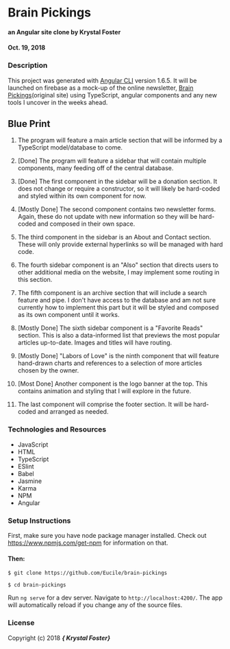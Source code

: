 # Brain Pickings

#### an Angular site clone by Krystal Foster
#### Oct. 19, 2018

### Description

This project was generated with [Angular CLI](https://github.com/angular/angular-cli) version 1.6.5.
It will be launched on firebase as a mock-up of the online newsletter, [Brain Pickings](https://www.brainpickings.org/)(original site) using TypeScript, angular components and any new tools I uncover in the weeks ahead.   

## Blue Print

1. The program will feature a main article section that will be informed by a TypeScript model/database to come.

2. [Done] The program will feature a sidebar that will contain multiple components, many feeding off of the central database.

3. [Done] The first component in the sidebar will be a donation section. It does not change or require a constructor, so it will likely be hard-coded and styled within its own component for now.

4. [Mostly Done] The second component contains two newsletter forms. Again, these do not update with new information so they will be hard-coded and composed in their own space.

5. The third component in the sidebar is an About and Contact section. These will only provide external hyperlinks so will be managed with hard code.

6. The fourth sidebar component is an "Also" section that directs users to other additional media on the website, I may implement some routing in this section.

7. The fifth component is an archive section that will include a search feature and pipe. I don't have access to the database and am not sure currently how to implement this part but it will be styled and composed as its own component until it works.

8. [Mostly Done] The sixth sidebar component is a "Favorite Reads" section. This is also a data-informed list that previews the most popular articles up-to-date. Images and titles will have routing.

9. [Mostly Done] "Labors of Love" is the ninth component that will feature hand-drawn charts and references to a selection of more articles chosen by the owner.

10. [Most Done] Another component is the logo banner at the top. This contains animation and styling that I will explore in the future.

11. The last component will comprise the footer section. It will be hard-coded and arranged as needed.  


### Technologies and Resources

* JavaScript
* HTML
* TypeScript
* ESlint
* Babel
* Jasmine
* Karma
* NPM
* Angular


### Setup Instructions

First, make sure you have node package manager installed. Check out https://www.npmjs.com/get-npm for information on that.

#### Then:

`$ git clone https://github.com/Eucile/brain-pickings`

`$ cd brain-pickings`

Run `ng serve` for a dev server. Navigate to `http://localhost:4200/`. The app will automatically reload if you change any of the source files.


### License

Copyright (c) 2018 **_{ Krystal Foster}_**
